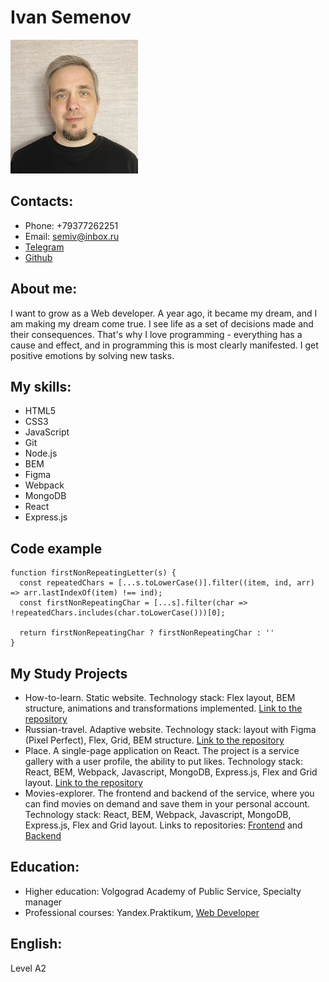 # Ivan Semenov

![Foto](./images/foto.jpg)

## Contacts:
* Phone: +79377262251
* Email: semiv@inbox.ru
* [Telegram](https://t.me/beren345)
* [Github](https://github.com/dhoine345)

## About me:
I want to grow as a Web developer. A year ago, it became my dream, and I am making my dream come true.
I see life as a set of decisions made and their consequences. That's why I love programming - everything has a cause and effect, and in programming this is most clearly manifested.
I get positive emotions by solving new tasks.

## My skills:
* HTML5
* CSS3
* JavaScript
* Git
* Node.js
* BEM
* Figma
* Webpack
* MongoDB
* React
* Express.js

## Code example
```
function firstNonRepeatingLetter(s) {
  const repeatedChars = [...s.toLowerCase()].filter((item, ind, arr) => arr.lastIndexOf(item) !== ind);
  const firstNonRepeatingChar = [...s].filter(char => !repeatedChars.includes(char.toLowerCase()))[0];

  return firstNonRepeatingChar ? firstNonRepeatingChar : ''
}
```
## My Study Projects
* How-to-learn. Static website. Technology stack: Flex layout, BEM structure, animations and transformations implemented.
[Link to the repository](https://github.com/dhoine345/how-to-learn)
* Russian-travel. Adaptive website. Technology stack: layout with Figma (Pixel Perfect), Flex, Grid, BEM structure.
[Link to the repository](https://github.com/dhoine345/russian-travel)
* Place. A single-page application on React. The project is a service gallery with a user profile, the ability to put likes. Technology stack: React, BEM, Webpack, Javascript, MongoDB, Express.js, Flex and Grid layout.
[Link to the repository](https://github.com/dhoine345/react-mesto-api-full)
* Movies-explorer. The frontend and backend of the service, where you can find movies on demand and save them in your personal account. Technology stack: React, BEM, Webpack, Javascript, MongoDB, Express.js, Flex and Grid layout.
Links to repositories:
[Frontend](https://github.com/dhoine345/movies-explorer-frontend) and [Backend](https://github.com/dhoine345/movies-explorer-api)

## Education:
* Higher education: Volgograd Academy of Public Service, Specialty manager
* Professional courses: Yandex.Praktikum, [Web Developer](https://practicum.yandex.ru/web/)

## English:
Level A2
